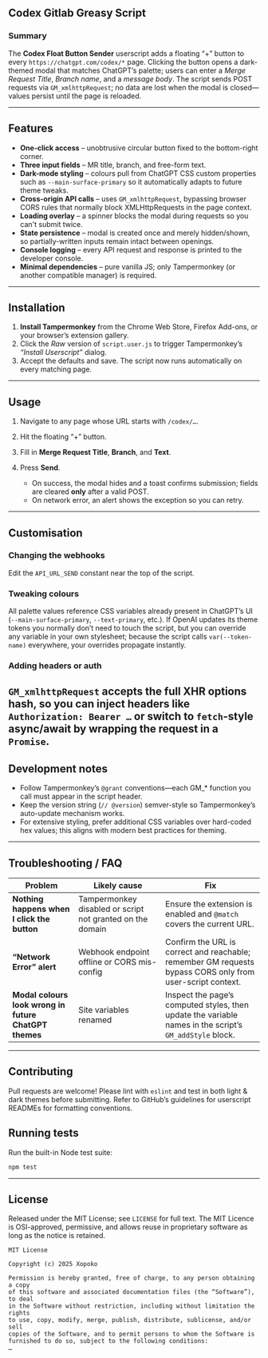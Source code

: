 ## Codex Gitlab Greasy Script

### Summary

The **Codex Float Button Sender** userscript adds a floating “+” button to every `https://chatgpt.com/codex/*` page.
Clicking the button opens a dark-themed modal that matches ChatGPT’s palette; users can enter a *Merge Request Title*, *Branch name*, and a *message body*. The script sends POST requests via `GM_xmlhttpRequest`; no data are lost when the modal is closed—values persist until the page is reloaded.

---

## Features

* **One-click access** – unobtrusive circular button fixed to the bottom-right corner.
* **Three input fields** – MR title, branch, and free-form text.
* **Dark-mode styling** – colours pull from ChatGPT CSS custom properties such as `--main-surface-primary` so it automatically adapts to future theme tweaks.
* **Cross-origin API calls** – uses `GM_xmlhttpRequest`, bypassing browser CORS rules that normally block XMLHttpRequests in the page context.
* **Loading overlay** – a spinner blocks the modal during requests so you can't submit twice.
* **State persistence** – modal is created once and merely hidden/shown, so partially-written inputs remain intact between openings.
* **Console logging** – every API request and response is printed to the developer console.
* **Minimal dependencies** – pure vanilla JS; only Tampermonkey (or another compatible manager) is required.

---

## Installation

1. **Install Tampermonkey** from the Chrome Web Store, Firefox Add-ons, or your browser’s extension gallery.
2. Click the *Raw* version of `script.user.js` to trigger Tampermonkey’s *“Install Userscript”* dialog.
3. Accept the defaults and save. The script now runs automatically on every matching page.

---

## Usage

1. Navigate to any page whose URL starts with `/codex/…`.
2. Hit the floating “+” button.
3. Fill in **Merge Request Title**, **Branch**, and **Text**.
4. Press **Send**.

   * On success, the modal hides and a toast confirms submission; fields are cleared **only** after a valid POST.
   * On network error, an alert shows the exception so you can retry.
---

## Customisation

### Changing the webhooks

Edit the `API_URL_SEND` constant near the top of the script.

### Tweaking colours

All palette values reference CSS variables already present in ChatGPT’s UI (`--main-surface-primary`, `--text-primary`, etc.).
If OpenAI updates its theme tokens you normally don’t need to touch the script, but you can override any variable in your own stylesheet; because the script calls `var(--token-name)` everywhere, your overrides propagate instantly.

### Adding headers or auth

`GM_xmlhttpRequest` accepts the full XHR options hash, so you can inject headers like `Authorization: Bearer …` or switch to `fetch`-style async/await by wrapping the request in a `Promise`.
---

## Development notes

* Follow Tampermonkey’s `@grant` conventions—each GM\_\* function you call must appear in the script header.
* Keep the version string (`// @version`) semver-style so Tampermonkey’s auto-update mechanism works.
* For extensive styling, prefer additional CSS variables over hard-coded hex values; this aligns with modern best practices for theming.

---

## Troubleshooting / FAQ

| Problem                                               | Likely cause                                              | Fix                                                                                                                        |
| ----------------------------------------------------- | --------------------------------------------------------- | -------------------------------------------------------------------------------------------------------------------------- |
| **Nothing happens when I click the button**           | Tampermonkey disabled or script not granted on the domain | Ensure the extension is enabled and `@match` covers the current URL.                                                       |
| **“Network Error” alert**                             | Webhook endpoint offline or CORS mis-config               | Confirm the URL is correct and reachable; remember GM requests bypass CORS only from user-script context.                  |
| **Modal colours look wrong in future ChatGPT themes** | Site variables renamed                                    | Inspect the page’s computed styles, then update the variable names in the script’s `GM_addStyle` block.                    |

---

## Contributing

Pull requests are welcome! Please lint with `eslint` and test in both light & dark themes before submitting. Refer to GitHub’s guidelines for userscript READMEs for formatting conventions.
## Running tests

Run the built-in Node test suite:

```bash
npm test
```


---

## License

Released under the MIT License; see `LICENSE` for full text.
The MIT Licence is OSI-approved, permissive, and allows reuse in proprietary software as long as the notice is retained.

```
MIT License

Copyright (c) 2025 Xopoko

Permission is hereby granted, free of charge, to any person obtaining a copy
of this software and associated documentation files (the “Software”), to deal
in the Software without restriction, including without limitation the rights
to use, copy, modify, merge, publish, distribute, sublicense, and/or sell
copies of the Software, and to permit persons to whom the Software is
furnished to do so, subject to the following conditions:
…
```
